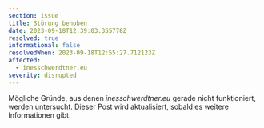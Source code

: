 ```yaml
---
section: issue
title: Störung behoben
date: 2023-09-18T12:39:03.355778Z
resolved: true
informational: false
resolvedWhen: 2023-09-18T12:55:27.712123Z
affected:
  - inesschwerdtner.eu
severity: disrupted
---
```

Mögliche Gründe, aus denen *inesschwerdtner.eu* gerade nicht funktioniert, werden untersucht. Dieser Post wird aktualisiert, sobald es weitere Informationen gibt.

        